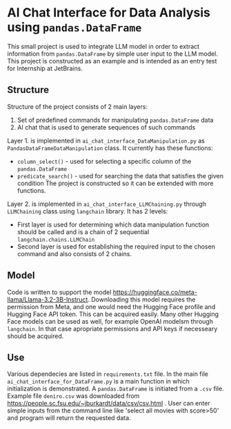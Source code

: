 # AI Chat Interface for Data Analysis using `pandas.DataFrame`

This small project is used to integrate LLM model in order to extract information from `pandas.DataFrame` by simple user input to the LLM model.
This project is constructed as an example and is intended as an entry test for Internship at JetBrains.

## Structure

Structure of the project consists of 2 main layers:
1) Set of predefined commands for manipulating `pandas.DataFrame` data
2) AI chat that is used to generate sequences of such commands

Layer 1. is implemented in `ai_chat_interface_DataManipulation.py` as `PandasDataFrameDataManipulation` class. It currently has these functions:
- `column_select()` - used for selecting a specific column of the `pandas.DataFrame`
- `predicate_search()` - used for searching the data that satisfies the given condition
The project is constructed so it can be extended with more functions.

Layer 2. is implemented in `ai_chat_interface_LLMChaining.py` through `LLMChaining` class using `langchain` library. It has 2 levels:
- First layer is used for determining which data manipulation function should be called and is a chain of 2 sequential `langchain.chains.LLMChain`
- Second layer is used for establishing the required input to the chosen command and also consists of 2 chains.

## Model

Code is written to support the model https://huggingface.co/meta-llama/Llama-3.2-3B-Instruct. Downloading this model requires the permission from Meta, and one would need the Hugging Face profile and  Hugging Face API token. This can be acquired easily. Many other Hugging Face models can be used as well, for example OpenAI modelsm through `langchain`. In that case apropriate permissions and API keys if necesseary should be acquired.

## Use

Various dependecies are listed in `requirements.txt` file.
In the main file `ai_chat_interface_for_DataFrame.py` is a main function in which initialization is demonstrated. A `pandas.DataFrame` is initiated from a `.csv` file. Example file `deniro.csv` was downloaded from https://people.sc.fsu.edu/~jburkardt/data/csv/csv.html . User can enter simple inputs from the command line like 'select all movies with score>50' and program will return the requested data.
